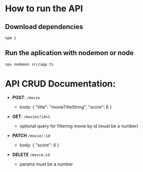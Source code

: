 # How to run the API

## Download dependencies 

```
npm i
```

## Run the aplication with nodemon or node 

```
npx nodemon src/app.ts
```

# API CRUD Documentation:

- **POST**: `/movie`
    - body: { "title": "movieTitleString", "score": 6 }

- **GET**: `/movies?id=1`
    - optional query for filtering movie by id (must be a number)

- **PATCH** `/movie/:id`
    - body: { "score": 6 }

- **DELETE** `/movie:id`
    - params must be a number